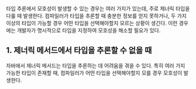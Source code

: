 
타입 추론에서 모호성이 발생할 수 있는 경우는 여러 가지가 있는데, 주로 제너릭 타입을 다룰 때 발생한다. 컴파일러가 타입을 추론할 때 충분한 정보를 얻지 못하거나, 두 가지 이상의 타입이 가능할 경우 어떤 타입을 선택해야할지 모르는 상황이 생긴다. 이런 경우에는 개발자가 명시적으로 타입을 지정하여 모호성을 해소할 필요가 있다.

## 1. 제너릭 메서드에서 타입을 추론할 수 없을 때

자바에서 제너릭 메서드는 타입을 추론하는 데 어려움을 겪을 수 있다. 특히 여러 가지 가능한 타입이 존재할 때, 컴파일러가 어떤 타입을 선택해야할지 모를 경우 모호성이 발생한다.

```java

```